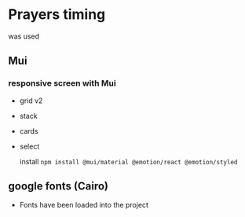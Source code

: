 # Prayers timing

was used

## Mui

### responsive screen with Mui

- grid v2
- stack
- cards
- select

  install `npm install @mui/material @emotion/react @emotion/styled`

## google fonts (Cairo)

- Fonts have been loaded into the project
